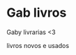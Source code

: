 <!DOCTYPE html>
<html lang = "pt-br">
<html>
<meta charset = "UTF - 8">
<h1>Gab livros</h1>
<html>  
<p> Gaby livrarias <3 </p>
<p3> livros novos e usados </p3>
<html>
